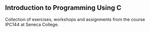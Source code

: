## Introduction to Programming Using C

Collection of exercises, workshops and assignments from the course IPC144 at Seneca College.
